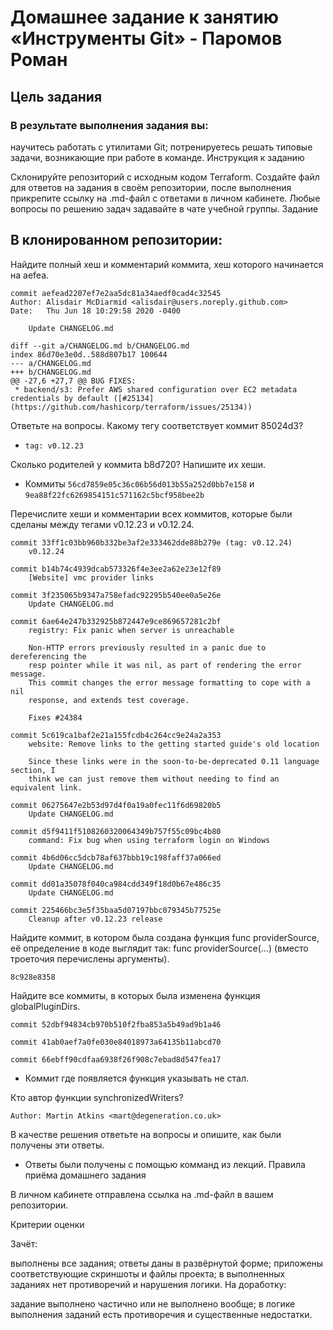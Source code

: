 # Домашнее задание к занятию «Инструменты Git» - Паромов Роман
## Цель задания

### В результате выполнения задания вы:

научитесь работать с утилитами Git;
потренируетесь решать типовые задачи, возникающие при работе в команде.
Инструкция к заданию

Склонируйте репозиторий с исходным кодом Terraform.
Создайте файл для ответов на задания в своём репозитории, после выполнения прикрепите ссылку на .md-файл с ответами в личном кабинете.
Любые вопросы по решению задач задавайте в чате учебной группы.
Задание

## В клонированном репозитории:

Найдите полный хеш и комментарий коммита, хеш которого начинается на aefea.
```
commit aefead2207ef7e2aa5dc81a34aedf0cad4c32545
Author: Alisdair McDiarmid <alisdair@users.noreply.github.com>
Date:   Thu Jun 18 10:29:58 2020 -0400

    Update CHANGELOG.md

diff --git a/CHANGELOG.md b/CHANGELOG.md
index 86d70e3e0d..588d807b17 100644
--- a/CHANGELOG.md
+++ b/CHANGELOG.md
@@ -27,6 +27,7 @@ BUG FIXES:
 * backend/s3: Prefer AWS shared configuration over EC2 metadata credentials by default ([#25134](https://github.com/hashicorp/terraform/issues/25134))
```

Ответьте на вопросы.
Какому тегу соответствует коммит 85024d3?
* ``` tag: v0.12.23 ```

Сколько родителей у коммита b8d720? Напишите их хеши.
* Коммиты ```56cd7859e05c36c06b56d013b55a252d0bb7e158``` и ```9ea88f22fc6269854151c571162c5bcf958bee2b```

Перечислите хеши и комментарии всех коммитов, которые были сделаны между тегами v0.12.23 и v0.12.24.
```
commit 33ff1c03bb960b332be3af2e333462dde88b279e (tag: v0.12.24)
    v0.12.24
```
```
commit b14b74c4939dcab573326f4e3ee2a62e23e12f89
    [Website] vmc provider links
```
```
commit 3f235065b9347a758efadc92295b540ee0a5e26e
    Update CHANGELOG.md
```
```
commit 6ae64e247b332925b872447e9ce869657281c2bf
    registry: Fix panic when server is unreachable
    
    Non-HTTP errors previously resulted in a panic due to dereferencing the
    resp pointer while it was nil, as part of rendering the error message.
    This commit changes the error message formatting to cope with a nil
    response, and extends test coverage.
    
    Fixes #24384
```
```
commit 5c619ca1baf2e21a155fcdb4c264cc9e24a2a353
    website: Remove links to the getting started guide's old location
    
    Since these links were in the soon-to-be-deprecated 0.11 language section, I
    think we can just remove them without needing to find an equivalent link.
```
```
commit 06275647e2b53d97d4f0a19a0fec11f6d69820b5
    Update CHANGELOG.md
```
```
commit d5f9411f5108260320064349b757f55c09bc4b80
    command: Fix bug when using terraform login on Windows
```
```
commit 4b6d06cc5dcb78af637bbb19c198faff37a066ed
    Update CHANGELOG.md
```
```
commit dd01a35078f040ca984cdd349f18d0b67e486c35
    Update CHANGELOG.md
```
```
commit 225466bc3e5f35baa5d07197bbc079345b77525e
    Cleanup after v0.12.23 release
```
Найдите коммит, в котором была создана функция func providerSource, её определение в коде выглядит так: func providerSource(...) (вместо троеточия перечислены аргументы).
```
8c928e8358
```
Найдите все коммиты, в которых была изменена функция globalPluginDirs.
```
commit 52dbf94834cb970b510f2fba853a5b49ad9b1a46
```
```
commit 41ab0aef7a0fe030e84018973a64135b11abcd70
```
```
commit 66ebff90cdfaa6938f26f908c7ebad8d547fea17
```
* Коммит где появляется функция указывать не стал.

Кто автор функции synchronizedWriters?
```
Author: Martin Atkins <mart@degeneration.co.uk>
```
В качестве решения ответьте на вопросы и опишите, как были получены эти ответы.
* Ответы были получены с помощью комманд из лекций.
Правила приёма домашнего задания

В личном кабинете отправлена ссылка на .md-файл в вашем репозитории.

Критерии оценки

Зачёт:

выполнены все задания;
ответы даны в развёрнутой форме;
приложены соответствующие скриншоты и файлы проекта;
в выполненных заданиях нет противоречий и нарушения логики.
На доработку:

задание выполнено частично или не выполнено вообще;
в логике выполнения заданий есть противоречия и существенные недостатки.
